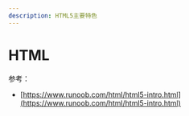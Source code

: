 ```yaml
---
description: HTML5主要特色
---
```


# HTML

参考：

* [https://www.runoob.com/html/html5-intro.html](https://www.runoob.com/html/html5-intro.html)
